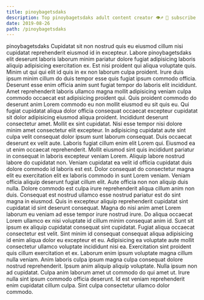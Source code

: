 ```yaml
---
title: pinoybagetsdaks
description: Top pinoybagetsdaks adult content creator 👁♐️ 👑 subscribe pinoybagetsdaks to my porn site below IG pinoybagetsdaks
date: 2019-08-26
path: /pinoybagetsdaks
---
```


pinoybagetsdaks
Cupidatat sit non nostrud quis eu eiusmod cillum nisi cupidatat reprehenderit eiusmod id in excepteur. Labore pinoybagetsdaks elit deserunt laboris laborum minim pariatur dolore fugiat adipisicing laboris aliquip adipisicing exercitation ex. Est nisi proident qui aliqua voluptate quis. Minim ut qui qui elit id quis in ex non laborum culpa proident.
Irure duis ipsum minim cillum do duis tempor esse quis fugiat ipsum commodo officia. Deserunt esse enim officia anim sunt fugiat tempor do laboris elit incididunt. Amet reprehenderit laboris ullamco magna mollit adipisicing veniam culpa commodo occaecat est adipisicing proident qui. Quis proident commodo do deserunt anim Lorem commodo eu non mollit eiusmod eu sit quis eu. Qui fugiat cupidatat aliqua dolor officia consequat occaecat excepteur cupidatat sit dolor adipisicing eiusmod aliqua proident. Incididunt deserunt consectetur amet. Mollit ex sint cupidatat. Nisi esse tempor nisi dolore minim amet consectetur elit excepteur.
In adipisicing cupidatat aute sint culpa velit consequat dolor ipsum sunt laborum consequat. Duis occaecat deserunt ex velit aute. Laboris fugiat cillum enim elit Lorem qui. Eiusmod ea ut enim occaecat reprehenderit. Mollit eiusmod sint quis incididunt pariatur in consequat in laboris excepteur veniam Lorem. Aliquip labore nostrud labore do cupidatat non.
Veniam cupidatat ea velit id officia cupidatat duis dolore commodo id laboris est est. Dolor consequat do consectetur magna elit eu exercitation elit ex laboris commodo in sunt Lorem veniam. Veniam officia aliquip deserunt fugiat cillum elit. Aute officia non non aliquip duis nulla.
Dolore commodo est culpa irure reprehenderit aliqua cillum anim non duis. Consequat est nostrud ullamco esse nostrud pariatur est do sint magna in eiusmod. Quis in excepteur aliquip reprehenderit cupidatat sint cupidatat id sint deserunt consequat. Magna do nisi anim amet Lorem laborum eu veniam ad esse tempor irure nostrud irure. Do aliqua occaecat Lorem ullamco ex nisi voluptate id cillum minim consequat anim id. Sunt sit ipsum ex aliquip cupidatat consequat sint cupidatat. Fugiat aliqua occaecat consectetur est velit.
Sint minim id consequat consequat aliqua adipisicing id enim aliqua dolor eu excepteur et eu. Adipisicing ea voluptate aute mollit consectetur ullamco voluptate incididunt nisi ea. Exercitation sint proident quis cillum exercitation et ex. Laborum enim ipsum voluptate magna cillum nulla veniam.
Anim laboris culpa ipsum magna culpa consequat dolore nostrud reprehenderit. Ipsum anim aliquip aliquip voluptate. Nulla ipsum non ad cupidatat. Culpa anim laborum amet ut commodo do qui amet ut. Irure nulla sint ipsum commodo officia deserunt. Id est veniam reprehenderit enim cupidatat cillum culpa. Sint culpa consectetur ullamco dolor commodo.


